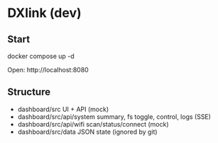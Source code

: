 ﻿# DXlink (dev)

## Start
docker compose up -d

Open: http://localhost:8080

## Structure
- dashboard/src   UI + API (mock)
- dashboard/src/api/system  summary, fs toggle, control, logs (SSE)
- dashboard/src/api/wifi    scan/status/connect (mock)
- dashboard/src/data        JSON state (ignored by git)

